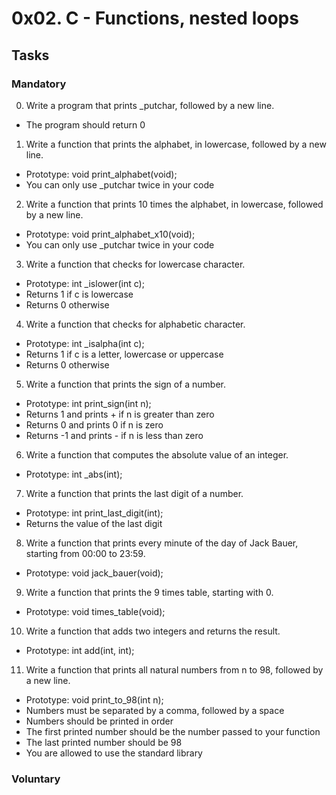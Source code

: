 # 0x02. C - Functions, nested loops

## Tasks

### Mandatory 
0. Write a program that prints _putchar, followed by a new line.

- The program should return 0


1. Write a function that prints the alphabet, in lowercase, followed by a new line.

- Prototype: void print_alphabet(void);
- You can only use _putchar twice in your code


2. Write a function that prints 10 times the alphabet, in lowercase, followed by a new line.

- Prototype: void print_alphabet_x10(void);
- You can only use _putchar twice in your code


3. Write a function that checks for lowercase character.

- Prototype: int _islower(int c);
- Returns 1 if c is lowercase
- Returns 0 otherwise


4. Write a function that checks for alphabetic character.

- Prototype: int _isalpha(int c);
- Returns 1 if c is a letter, lowercase or uppercase
- Returns 0 otherwise


5. Write a function that prints the sign of a number.

- Prototype: int print_sign(int n);
- Returns 1 and prints + if n is greater than zero
- Returns 0 and prints 0 if n is zero
- Returns -1 and prints - if n is less than zero


6. Write a function that computes the absolute value of an integer.

- Prototype: int _abs(int);


7. Write a function that prints the last digit of a number.

- Prototype: int print_last_digit(int);
- Returns the value of the last digit


8. Write a function that prints every minute of the day of Jack Bauer, starting from 00:00 to 23:59.

- Prototype: void jack_bauer(void);


9. Write a function that prints the 9 times table, starting with 0.

- Prototype: void times_table(void);


10. Write a function that adds two integers and returns the result.

- Prototype: int add(int, int);


11. Write a function that prints all natural numbers from n to 98, followed by a new line.

- Prototype: void print_to_98(int n);
- Numbers must be separated by a comma, followed by a space
- Numbers should be printed in order
- The first printed number should be the number passed to your function
- The last printed number should be 98
- You are allowed to use the standard library

### Voluntary



